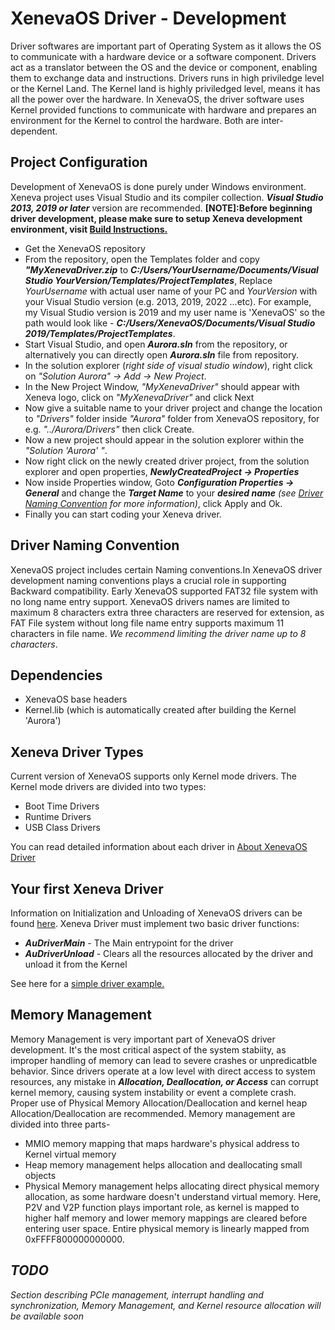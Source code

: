 # XenevaOS Driver - Development

Driver softwares are important part of Operating System as it allows the OS to communicate with a hardware device or a software component. Drivers act as a translator between the OS and the device or component, enabling them to exchange data and instructions. Drivers runs in high priviledge level or the Kernel Land. The Kernel land is highly priviledged level, means it has all the power over the hardware. In XenevaOS, the driver software uses Kernel provided functions to communicate with hardware and prepares an environment for the Kernel to control the hardware. Both are inter-dependent.

## Project Configuration
Development of XenevaOS is done purely under Windows environment. Xeneva project uses Visual Studio and its compiler collection. ***Visual Studio 2013, 2019 or later*** version are recommended. **[NOTE]:Before beginning driver development, please make sure to setup Xeneva development environment, visit [Build Instructions.](../BuildInstructions.md)**<br>
- Get the XenevaOS repository
- From the repository, open the Templates folder and copy ***"MyXenevaDriver.zip*** to ***C:/Users/YourUsername/Documents/Visual Studio YourVersion/Templates/ProjectTemplates***, Replace _YourUsername_ with actual user name of your PC and _YourVersion_ with your Visual Studio version (e.g. 2013, 2019, 2022 ...etc). For example, my Visual Studio version is 2019 and my user name is 'XenevaOS' so the path would look like - ***C:/Users/XenevaOS/Documents/Visual Studio 2019/Templates/ProjectTemplates***.
- Start Visual Studio, and open ***Aurora.sln*** from the repository, or alternatively you can directly open ***Aurora.sln*** file from repository.
- In the solution explorer (_right side of visual studio window_), right click on _"Solution Aurora" -> Add -> New Project_.
- In the New Project Window, _"MyXenevaDriver"_ should appear with Xeneva logo, click on _"MyXenevaDriver"_ and click Next
- Now give a suitable name to your driver project and change the location to _"Drivers"_ folder inside _"Aurora"_ folder from XenevaOS repository, for e.g. _"../Aurora/Drivers"_ then click Create.
- Now a new project should appear in the solution explorer within the _"Solution 'Aurora' "_.
- Now right click on the newly created driver project, from the solution explorer and open properties, ***NewlyCreatedProject -> Properties***
- Now inside Properties window, Goto ***Configuration Properties -> General*** and change the ***Target Name*** to your ***desired name*** _(see [Driver Naming Convention](#driver-naming-convention) for more information)_, click Apply and Ok.
- Finally you can start coding your Xeneva driver.

## Driver Naming Convention
XenevaOS project includes certain Naming conventions.In XenevaOS driver development naming conventions plays a crucial role in supporting Backward compatibility. Early XenevaOS supported FAT32 file system with no long name entry support. XenevaOS drivers names are limited to maximum 8 characters extra three characters are reserved for extension, as FAT File system without long file name entry supports maximum 11 characters in file name. _We recommend limiting the driver name up to 8 characters_.

## Dependencies
- XenevaOS base headers 
- Kernel.lib (which is automatically created after building the Kernel 'Aurora')

## Xeneva Driver Types
Current version of XenevaOS supports only Kernel mode drivers. The Kernel mode drivers are divided into two types:
- Boot Time Drivers 
- Runtime Drivers
- USB Class Drivers

You can read detailed information about each driver in [About XenevaOS Driver](../Kernel/Drivers.md)

## Your first Xeneva Driver
Information on Initialization and Unloading of XenevaOS drivers can be found [here](../Kernel/Drivers.md#initialization). Xeneva Driver must implement two basic driver functions:
- ***AuDriverMain*** - The Main entrypoint for the driver
- ***AuDriverUnload*** - Clears all the resources allocated by the driver and unload it from the Kernel

See here for a [simple driver example.](../Kernel/Drivers.md#initialization)

## Memory Management
Memory Management is very important part of XenevaOS driver development. It's the most critical aspect of the system stabiity, as improper handling of memory can lead to severe crashes or unpredicatble behavior. Since drivers operate at a low level with direct access to system resources, any mistake in ___Allocation, Deallocation, or Access___ can corrupt kernel memory, causing system instability or event a complete crash. Proper use of Physical Memory Allocation/Deallocation and kernel heap Allocation/Deallocation are recommended. Memory management are divided into three parts-
- MMIO memory mapping that maps hardware's physical address to Kernel virtual memory
- Heap memory management helps allocation and deallocating small objects
- Physical Memory management helps allocating direct physical memory allocation, as some hardware doesn't understand virtual memory. Here, P2V and V2P function plays important role, as kernel is mapped to higher half memory and lower memory mappings are cleared before entering user space. Entire physical memory is linearly mapped from 0xFFFF800000000000.

## ***TODO***
_Section describing PCIe management, interrupt handling and synchronization, Memory Management, and Kernel resource allocation will be available soon_



